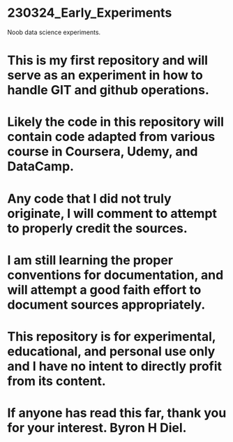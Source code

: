 # 230324_Early_Experiments
Noob data science experiments.
# This is my first repository and will serve as an experiment in how to handle GIT and github operations. 
# Likely the code in this repository will contain code adapted from various course in Coursera, Udemy, and DataCamp. 
# Any code that I did not truly originate, I will comment to attempt to properly credit the sources. 
# I am still learning the proper conventions for documentation, and will attempt a good faith effort to document sources appropriately.
# This repository is for experimental, educational, and personal use only and I have no intent to directly profit from its content. 
# If anyone has read this far, thank you for your interest. Byron H Diel. 

